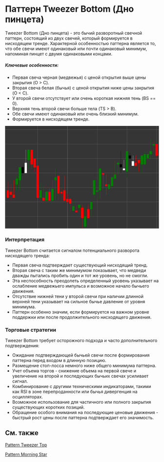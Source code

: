# Паттерн Tweezer Bottom (Дно пинцета)

Tweezer Bottom (Дно пинцета) - это бычий разворотный свечной паттерн, состоящий из двух свечей, который формируется в нисходящем тренде. Характерной особенностью паттерна является то, что обе свечи имеют одинаковый или почти одинаковый минимум, напоминая пинцет с двумя одинаковыми концами.

##### Ключевые особенности:

- Первая свеча черная (медвежья) с ценой открытия выше цены закрытия (O > C).
- Вторая свеча белая (бычья) с ценой открытия ниже цены закрытия (O < C).
- У второй свечи отсутствует или очень короткая нижняя тень (BS == 0).
- Верхняя тень второй свечи больше тела (TS > B).
- Обе свечи имеют одинаковый или очень близкий минимум.
- Формируется в нисходящем тренде.

![Tweezer Bottom Pattern](../../../images/tweezerbottompattern.png)

### Интерпретация

Tweezer Bottom считается сигналом потенциального разворота нисходящего тренда:

- Первая свеча подтверждает существующий нисходящий тренд.
- Вторая свеча с таким же минимумом показывает, что медведи дважды пытались пробить один и тот же уровень, но не смогли.
- Эта неспособность преодолеть определенный уровень указывает на ослабление медвежьего импульса и возможное начало бычьего движения.
- Отсутствие нижней тени у второй свечи при наличии длинной верхней тени указывает на сильное бычье давление от уровня минимума.
- Паттерн особенно значим, если формируется на важном уровне поддержки или после продолжительного нисходящего движения.

### Торговые стратегии

Tweezer Bottom требует осторожного подхода и часто дополнительного подтверждения:

- Ожидание подтверждающей бычьей свечи после формирования паттерна перед входом в длинную позицию.
- Размещение стоп-лосса немного ниже общего минимума паттерна.
- Учет объема торгов - снижение объема на первой свече и увеличение на второй и последующих бычьих свечах усиливает сигнал.
- Комбинирование с другими техническими индикаторами, такими как RSI в зоне перепроданности или бычья дивергенция на осцилляторах.
- Возможное использование для частичного или полного закрытия существующих коротких позиций.
- Обращение особого внимания на последующие ценовые движения - быстрый рост цены после паттерна подтверждает его значимость.

## См. также

[Pattern Tweezer Top](tweezer_top.md)

[Pattern Morning Star](morning_star.md)
